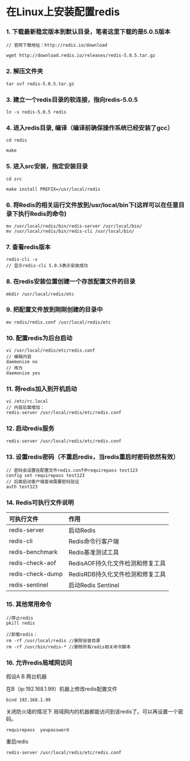 # 在Linux上安装配置redis

### 1. 下载最新稳定版本到默认目录，笔者这里下载的是5.0.5版本
```
// 官网下载地址：http://redis.io/download

wget http://download.redis.io/releases/redis-5.0.5.tar.gz
```

### 2. 解压文件夹
```
tar xvf redis-5.0.5.tar.gz
```

### 3. 建立一个redis目录的软连接，指向redis-5.0.5
```
ln -s redis-5.0.5 redis
```

### 4. 进入redis目录, 编译（编译前确保操作系统已经安装了gcc）
```
cd redis

make
```

### 5. 进入src安装，指定安装目录
```
cd src

make install PREFIX=/usr/local/redis
```

### 6. 将Redis的相关运行文件放到/usr/local/bin下(这样可以在任意目录下执行Redis的命令)
```
mv /usr/local/redis/bin/redis-server /usr/local/bin/
mv /usr/local/redis/bin/redis-cli /usr/local/bin/
```

### 7. 查看redis版本
```
redis-cli -v
// 显示redis-cli 5.0.5表示安装成功
```

### 8. 在redis安装位置创建一个存放配置文件的目录
```
mkdir /usr/local/redis/etc
```

### 9. 把配置文件放到刚刚创建的目录中
```
mv redis/redis.conf /usr/local/redis/etc
```

### 10. 配置redis为后台启动
```
vi /usr/local/redis/etc/redis.conf
// 编辑内容
daemonize no
// 改为
daemonize yes
```

### 11. 将redis加入到开机启动
```
vi /etc/rc.local
// 内容后面增加：
redis-server /usr/local/redis/etc/redis.conf
```

### 12. 启动redis服务
```
redis-server /usr/local/redis/etc/redis.conf
```

### 13. 设置redis密码（不重启redis，当redis重启时密码依然有效）
```
// 密码会设置在配置文件redis.conf中requirepass test123
config set requirepass test123
// 后面启动客户端查询需要密码验证
auth test123
```

### 14. Redis可执行文件说明

| 可执行文件 | 作用 |
| :--- | :--- |
| redis-server | 启动Redis |
| redis-cli | Redis命令行客户端 |
| redis-benchmark | Redis基准测试工具 |
| redis-check-aof | RedisAOF持久化文件检测和修复工具 |
| redis-check-dump | RedisRDB持久化文件检测和修复工具 |
| redis-sentinel | 启动Redis Sentinel |

### 15. 其他常用命令
```
//停止redis
pkill redis  

//卸载redis：
rm -rf /usr/local/redis //删除安装目录
rm -rf /usr/bin/redis-* //删除所有redis相关命令脚本
```

### 16. 允许redis局域网访问

假设A B 两台机器<br/>

在B（ip:192.168.1.99）机器上修改redis配置文件<br/>

```
bind 192.168.1.99
```

关闭防火墙的情况下 局域网内的机器都能访问到该redis了。可以再设置一个密码。<br/>

```
requirepass  youpassword
```

重启redis<br/>

```
redis-server /usr/local/redis/etc/redis.conf
```
